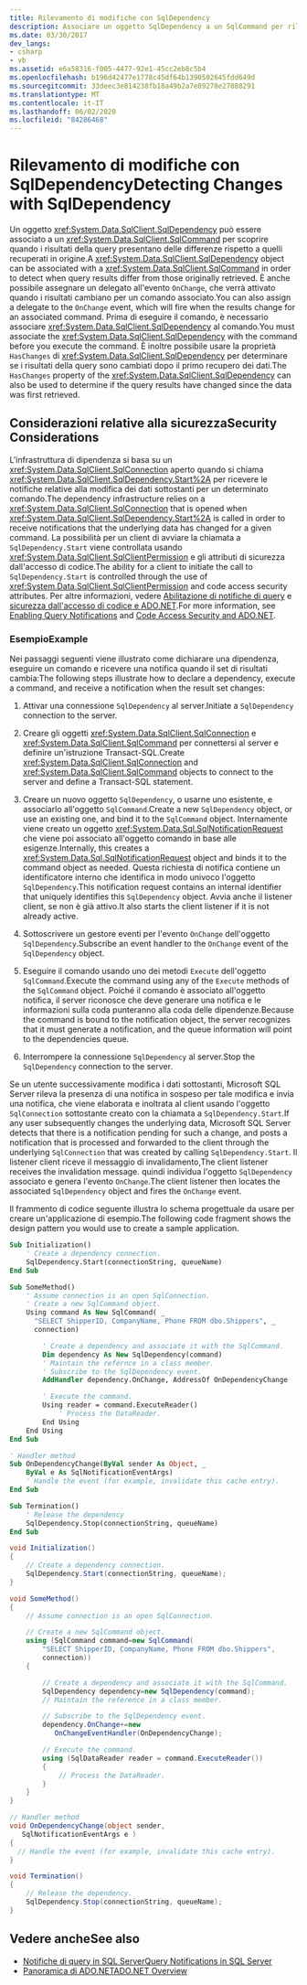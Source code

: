 ```yaml
---
title: Rilevamento di modifiche con SqlDependency
description: Associare un oggetto SqlDependency a un SqlCommand per rilevare quando i risultati della query sono diversi da quelli originariamente recuperati in ADO.NET.
ms.date: 03/30/2017
dev_langs:
- csharp
- vb
ms.assetid: e6a58316-f005-4477-92e1-45cc2eb8c5b4
ms.openlocfilehash: b196d42477e1778c45df64b1390502645fdd649d
ms.sourcegitcommit: 33deec3e814238fb18a49b2a7e89278e27888291
ms.translationtype: MT
ms.contentlocale: it-IT
ms.lasthandoff: 06/02/2020
ms.locfileid: "84286468"
---
```

# <a name="detecting-changes-with-sqldependency"></a><span data-ttu-id="aaeaf-103">Rilevamento di modifiche con SqlDependency</span><span class="sxs-lookup"><span data-stu-id="aaeaf-103">Detecting Changes with SqlDependency</span></span>

<span data-ttu-id="aaeaf-104">Un oggetto <xref:System.Data.SqlClient.SqlDependency> può essere associato a un <xref:System.Data.SqlClient.SqlCommand> per scoprire quando i risultati della query presentano delle differenze rispetto a quelli recuperati in origine.</span><span class="sxs-lookup"><span data-stu-id="aaeaf-104">A <xref:System.Data.SqlClient.SqlDependency> object can be associated with a <xref:System.Data.SqlClient.SqlCommand> in order to detect when query results differ from those originally retrieved.</span></span> <span data-ttu-id="aaeaf-105">È anche possibile assegnare un delegato all'evento `OnChange`, che verrà attivato quando i risultati cambiano per un comando associato.</span><span class="sxs-lookup"><span data-stu-id="aaeaf-105">You can also assign a delegate to the `OnChange` event, which will fire when the results change for an associated command.</span></span> <span data-ttu-id="aaeaf-106">Prima di eseguire il comando, è necessario associare <xref:System.Data.SqlClient.SqlDependency> al comando.</span><span class="sxs-lookup"><span data-stu-id="aaeaf-106">You must associate the <xref:System.Data.SqlClient.SqlDependency> with the command before you execute the command.</span></span> <span data-ttu-id="aaeaf-107">È inoltre possibile usare la proprietà `HasChanges` di <xref:System.Data.SqlClient.SqlDependency> per determinare se i risultati della query sono cambiati dopo il primo recupero dei dati.</span><span class="sxs-lookup"><span data-stu-id="aaeaf-107">The `HasChanges` property of the <xref:System.Data.SqlClient.SqlDependency> can also be used to determine if the query results have changed since the data was first retrieved.</span></span>

## <a name="security-considerations"></a><span data-ttu-id="aaeaf-108">Considerazioni relative alla sicurezza</span><span class="sxs-lookup"><span data-stu-id="aaeaf-108">Security Considerations</span></span>

<span data-ttu-id="aaeaf-109">L'infrastruttura di dipendenza si basa su un <xref:System.Data.SqlClient.SqlConnection> aperto quando si chiama <xref:System.Data.SqlClient.SqlDependency.Start%2A> per ricevere le notifiche relative alla modifica dei dati sottostanti per un determinato comando.</span><span class="sxs-lookup"><span data-stu-id="aaeaf-109">The dependency infrastructure relies on a <xref:System.Data.SqlClient.SqlConnection> that is opened when <xref:System.Data.SqlClient.SqlDependency.Start%2A> is called in order to receive notifications that the underlying data has changed for a given command.</span></span> <span data-ttu-id="aaeaf-110">La possibilità per un client di avviare la chiamata a `SqlDependency.Start` viene controllata usando <xref:System.Data.SqlClient.SqlClientPermission> e gli attributi di sicurezza dall'accesso di codice.</span><span class="sxs-lookup"><span data-stu-id="aaeaf-110">The ability for a client to initiate the call to `SqlDependency.Start` is controlled through the use of <xref:System.Data.SqlClient.SqlClientPermission> and code access security attributes.</span></span> <span data-ttu-id="aaeaf-111">Per altre informazioni, vedere [Abilitazione di notifiche di query](enabling-query-notifications.md) e [sicurezza dall'accesso di codice e ADO.NET](../code-access-security.md).</span><span class="sxs-lookup"><span data-stu-id="aaeaf-111">For more information, see [Enabling Query Notifications](enabling-query-notifications.md) and [Code Access Security and ADO.NET](../code-access-security.md).</span></span>

### <a name="example"></a><span data-ttu-id="aaeaf-112">Esempio</span><span class="sxs-lookup"><span data-stu-id="aaeaf-112">Example</span></span>

<span data-ttu-id="aaeaf-113">Nei passaggi seguenti viene illustrato come dichiarare una dipendenza, eseguire un comando e ricevere una notifica quando il set di risultati cambia:</span><span class="sxs-lookup"><span data-stu-id="aaeaf-113">The following steps illustrate how to declare a dependency, execute a command, and receive a notification when the result set changes:</span></span>

1. <span data-ttu-id="aaeaf-114">Attivar una connessione `SqlDependency` al server.</span><span class="sxs-lookup"><span data-stu-id="aaeaf-114">Initiate a `SqlDependency` connection to the server.</span></span>

2. <span data-ttu-id="aaeaf-115">Creare gli oggetti <xref:System.Data.SqlClient.SqlConnection> e <xref:System.Data.SqlClient.SqlCommand> per connettersi al server e definire un'istruzione Transact-SQL.</span><span class="sxs-lookup"><span data-stu-id="aaeaf-115">Create <xref:System.Data.SqlClient.SqlConnection> and <xref:System.Data.SqlClient.SqlCommand> objects to connect to the server and define a Transact-SQL statement.</span></span>

3. <span data-ttu-id="aaeaf-116">Creare un nuovo oggetto `SqlDependency`, o usarne uno esistente, e associarlo all'oggetto `SqlCommand`.</span><span class="sxs-lookup"><span data-stu-id="aaeaf-116">Create a new `SqlDependency` object, or use an existing one, and bind it to the `SqlCommand` object.</span></span> <span data-ttu-id="aaeaf-117">Internamente viene creato un oggetto <xref:System.Data.Sql.SqlNotificationRequest> che viene poi associato all'oggetto comando in base alle esigenze.</span><span class="sxs-lookup"><span data-stu-id="aaeaf-117">Internally, this creates a <xref:System.Data.Sql.SqlNotificationRequest> object and binds it to the command object as needed.</span></span> <span data-ttu-id="aaeaf-118">Questa richiesta di notifica contiene un identificatore interno che identifica in modo univoco l'oggetto `SqlDependency`.</span><span class="sxs-lookup"><span data-stu-id="aaeaf-118">This notification request contains an internal identifier that uniquely identifies this `SqlDependency` object.</span></span> <span data-ttu-id="aaeaf-119">Avvia anche il listener client, se non è già attivo.</span><span class="sxs-lookup"><span data-stu-id="aaeaf-119">It also starts the client listener if it is not already active.</span></span>

4. <span data-ttu-id="aaeaf-120">Sottoscrivere un gestore eventi per l'evento `OnChange` dell'oggetto `SqlDependency`.</span><span class="sxs-lookup"><span data-stu-id="aaeaf-120">Subscribe an event handler to the `OnChange` event of the `SqlDependency` object.</span></span>

5. <span data-ttu-id="aaeaf-121">Eseguire il comando usando uno dei metodi `Execute` dell'oggetto `SqlCommand`.</span><span class="sxs-lookup"><span data-stu-id="aaeaf-121">Execute the command using any of the `Execute` methods of the `SqlCommand` object.</span></span> <span data-ttu-id="aaeaf-122">Poiché il comando è associato all'oggetto notifica, il server riconosce che deve generare una notifica e le informazioni sulla coda punteranno alla coda delle dipendenze.</span><span class="sxs-lookup"><span data-stu-id="aaeaf-122">Because the command is bound to the notification object, the server recognizes that it must generate a notification, and the queue information will point to the dependencies queue.</span></span>

6. <span data-ttu-id="aaeaf-123">Interrompere la connessione `SqlDependency` al server.</span><span class="sxs-lookup"><span data-stu-id="aaeaf-123">Stop the `SqlDependency` connection to the server.</span></span>

<span data-ttu-id="aaeaf-124">Se un utente successivamente modifica i dati sottostanti, Microsoft SQL Server rileva la presenza di una notifica in sospeso per tale modifica e invia una notifica, che viene elaborata e inoltrata al client usando l'oggetto `SqlConnection` sottostante creato con la chiamata a `SqlDependency.Start`.</span><span class="sxs-lookup"><span data-stu-id="aaeaf-124">If any user subsequently changes the underlying data, Microsoft SQL Server detects that there is a notification pending for such a change, and posts a notification that is processed and forwarded to the client through the underlying `SqlConnection` that was created by calling `SqlDependency.Start`.</span></span> <span data-ttu-id="aaeaf-125">Il listener client riceve il messaggio di invalidamento,</span><span class="sxs-lookup"><span data-stu-id="aaeaf-125">The client listener receives the invalidation message.</span></span> <span data-ttu-id="aaeaf-126">quindi individua l'oggetto `SqlDependency` associato e genera l'evento `OnChange`.</span><span class="sxs-lookup"><span data-stu-id="aaeaf-126">The client listener then locates the associated `SqlDependency` object and fires the `OnChange` event.</span></span>

<span data-ttu-id="aaeaf-127">Il frammento di codice seguente illustra lo schema progettuale da usare per creare un'applicazione di esempio.</span><span class="sxs-lookup"><span data-stu-id="aaeaf-127">The following code fragment shows the design pattern you would use to create a sample application.</span></span>

```vb
Sub Initialization()
    ' Create a dependency connection.
    SqlDependency.Start(connectionString, queueName)
End Sub

Sub SomeMethod()
    ' Assume connection is an open SqlConnection.
    ' Create a new SqlCommand object.
    Using command As New SqlCommand( _
      "SELECT ShipperID, CompanyName, Phone FROM dbo.Shippers", _
      connection)

        ' Create a dependency and associate it with the SqlCommand.
        Dim dependency As New SqlDependency(command)
        ' Maintain the refernce in a class member.
        ' Subscribe to the SqlDependency event.
        AddHandler dependency.OnChange, AddressOf OnDependencyChange

        ' Execute the command.
        Using reader = command.ExecuteReader()
            ' Process the DataReader.
        End Using
    End Using
End Sub

' Handler method
Sub OnDependencyChange(ByVal sender As Object, _
    ByVal e As SqlNotificationEventArgs)
    ' Handle the event (for example, invalidate this cache entry).
End Sub

Sub Termination()
    ' Release the dependency
    SqlDependency.Stop(connectionString, queueName)
End Sub
```

```csharp
void Initialization()
{
    // Create a dependency connection.
    SqlDependency.Start(connectionString, queueName);
}

void SomeMethod()
{
    // Assume connection is an open SqlConnection.

    // Create a new SqlCommand object.
    using (SqlCommand command=new SqlCommand(
        "SELECT ShipperID, CompanyName, Phone FROM dbo.Shippers",
        connection))
    {

        // Create a dependency and associate it with the SqlCommand.
        SqlDependency dependency=new SqlDependency(command);
        // Maintain the reference in a class member.

        // Subscribe to the SqlDependency event.
        dependency.OnChange+=new
           OnChangeEventHandler(OnDependencyChange);

        // Execute the command.
        using (SqlDataReader reader = command.ExecuteReader())
        {
            // Process the DataReader.
        }
    }
}

// Handler method
void OnDependencyChange(object sender,
   SqlNotificationEventArgs e )
{
  // Handle the event (for example, invalidate this cache entry).
}

void Termination()
{
    // Release the dependency.
    SqlDependency.Stop(connectionString, queueName);
}
```

## <a name="see-also"></a><span data-ttu-id="aaeaf-128">Vedere anche</span><span class="sxs-lookup"><span data-stu-id="aaeaf-128">See also</span></span>

- [<span data-ttu-id="aaeaf-129">Notifiche di query in SQL Server</span><span class="sxs-lookup"><span data-stu-id="aaeaf-129">Query Notifications in SQL Server</span></span>](query-notifications-in-sql-server.md)
- [<span data-ttu-id="aaeaf-130">Panoramica di ADO.NET</span><span class="sxs-lookup"><span data-stu-id="aaeaf-130">ADO.NET Overview</span></span>](../ado-net-overview.md)
